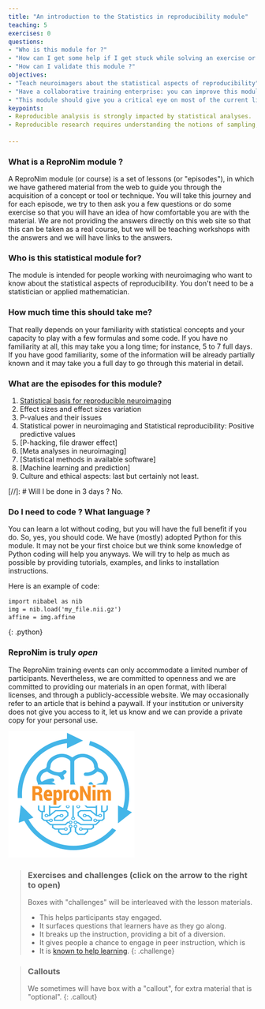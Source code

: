 ```yaml
---
title: "An introduction to the Statistics in reproducibility module"
teaching: 5
exercises: 0
questions:
- "Who is this module for ?"
- "How can I get some help if I get stuck while solving an exercise or a question ?"
- "How can I validate this module ?"
objectives:
- "Teach neuroimagers about the statistical aspects of reproducibility"
- "Have a collaborative training enterprise: you can improve this module if you know how to do a pull request or raise an issue on github:github.com/repronim/module-stat. See module 'the informatics basics of reproducibility (module 0) on how to do this."
- "This module should give you a critical eye on most of the current literature and the knowledge to do statistically robust work, hence more replicable"
keypoints:
- Reproducible analysis is strongly impacted by statistical analyses.
- Reproducible research requires understanding the notions of sampling, testing, power, model selection. 

---
```



### What is a ReproNim module ? 

A ReproNim module (or course) is a set of lessons (or "episodes"), in which we have gathered material from the web to guide you through the acquisition of a concept or tool or technique. You will take this journey and for each episode, we try to then ask you a few questions or do some exercise so that you will have an idea of how comfortable you are with the material. We are not providing the answers directly on this web site so that this can be taken as a real course, but we will be teaching workshops with the answers and we will have links to the answers.

### Who is this statistical module for? 

The module is intended for people working with neuroimaging who want to know about the statistical aspects of reproducibility. You don't need to be a statistician or applied mathematician.

### How much time this should take me? 

That really depends on your familiarity with statistical concepts and your capacity to play with a few formulas and some code. If you have no familiarity at all, this may take you a long time; for instance, 5 to 7 full days. If you have good familiarity, some of the information will be already partially known and it may take you a full day to go  through this material in detail.

### What are the episodes for this module? 

1. [Statistical basis for reproducible neuroimaging](http://www.reproducibleimaging.org/module-stats/00-Introduction-to-module/)
2. Effect sizes and effect sizes variation
3. P-values and their issues 
4. Statistical power in neuroimaging and Statistical reproducibility: Positive predictive values
4. [P-hacking, file drawer effect]
5. [Meta analyses in neuroimaging]
6. [Statistical methods in available software]
7. [Machine learning and prediction]
8. Culture and ethical aspects: last but certainly not least. 

[//]: # Will I be done in 3 days ? No.
<!---
1.
2.
3.
4.
5.
6.
7.
8.
9.
--->

### Do I need to code ?  What language ? 

You can learn a lot without coding, but you will have the full benefit if you do. So, yes, you should code. We have (mostly) adopted Python for this module. It may not be your first choice but we think some knowledge of Python coding will help you anyways. We will try to help as much as possible by providing tutorials, examples, and links to installation instructions.

Here is an example of code: 

~~~
import nibabel as nib
img = nib.load('my_file.nii.gz')
affine = img.affine
~~~
{: .python}


### ReproNim is truly *open*

The ReproNim training events can only accommodate a limited number of participants.
Nevertheless, we are committed to openness and we are committed to providing our
materials in an open format, with liberal licenses, and through a publicly-accessible website.
We may occasionally refer to an article that is behind a paywall. If your institution or university does not give you access to it, let us know and we can provide a private copy for your personal use.


![ReproNim][logo]


> ### Exercises and challenges (click on the arrow to the right to open)
>
>  Boxes with "challenges" will be interleaved with the lesson materials.
>    - This helps participants stay engaged.
>    - It surfaces questions that learners have as they go along.
>    - It breaks up the instruction, providing a bit of a diversion.
>    - It gives people a chance to engage in peer instruction, which is
>    - It is [known to help learning](https://en.wikipedia.org/wiki/Peer_instruction).
{: .challenge}


> ### Callouts
> We sometimes will have box with a "callout", for extra material that is "optional".
{: .callout}

[logo]: https://raw.githubusercontent.com/ReproNim/artwork/master/logo/square-256.png
<!--- COMMENTED 

--->
